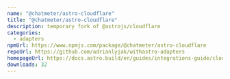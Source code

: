 ```yaml
---
name: "@chatmeter/astro-cloudflare"
title: "@chatmeter/astro-cloudflare"
description: temporary fork of @astrojs/cloudflare
categories:
  - adapters
npmUrl: https://www.npmjs.com/package/@chatmeter/astro-cloudflare
repoUrl: https://github.com/adrianlyjak/withastro-adapters
homepageUrl: https://docs.astro.build/en/guides/integrations-guide/cloudflare/
downloads: 32
---
```

